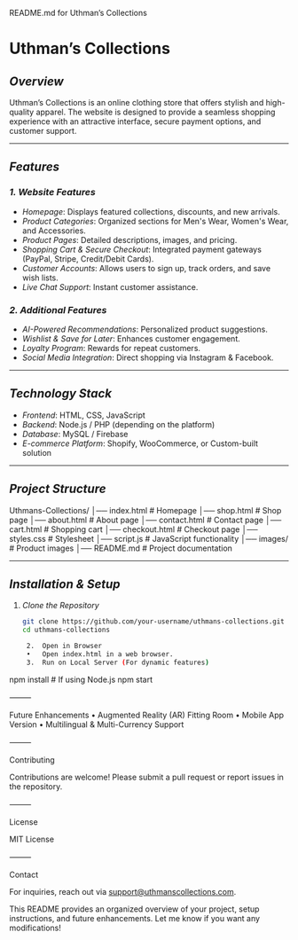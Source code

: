 README.md for Uthman’s Collections

# Uthman’s Collections  

## *Overview*  
Uthman’s Collections is an online clothing store that offers stylish and high-quality apparel. The website is designed to provide a seamless shopping experience with an attractive interface, secure payment options, and customer support.  

---

## *Features*  

### *1. Website Features*  
- *Homepage*: Displays featured collections, discounts, and new arrivals.  
- *Product Categories*: Organized sections for Men's Wear, Women's Wear, and Accessories.  
- *Product Pages*: Detailed descriptions, images, and pricing.  
- *Shopping Cart & Secure Checkout*: Integrated payment gateways (PayPal, Stripe, Credit/Debit Cards).  
- *Customer Accounts*: Allows users to sign up, track orders, and save wish lists.  
- *Live Chat Support*: Instant customer assistance.  

### *2. Additional Features*  
- *AI-Powered Recommendations*: Personalized product suggestions.  
- *Wishlist & Save for Later*: Enhances customer engagement.  
- *Loyalty Program*: Rewards for repeat customers.  
- *Social Media Integration*: Direct shopping via Instagram & Facebook.  

---

## *Technology Stack*  
- *Frontend*: HTML, CSS, JavaScript  
- *Backend*: Node.js / PHP (depending on the platform)  
- *Database*: MySQL / Firebase  
- *E-commerce Platform*: Shopify, WooCommerce, or Custom-built solution  

---

## *Project Structure*  

Uthmans-Collections/
│── index.html        # Homepage
│── shop.html         # Shop page
│── about.html        # About page
│── contact.html      # Contact page
│── cart.html         # Shopping cart
│── checkout.html     # Checkout page
│── styles.css        # Stylesheet
│── script.js         # JavaScript functionality
│── images/           # Product images
│── README.md         # Project documentation

---

## *Installation & Setup*  

1. *Clone the Repository*  
   ```bash
   git clone https://github.com/your-username/uthmans-collections.git
   cd uthmans-collections

	2.	Open in Browser
	•	Open index.html in a web browser.
	3.	Run on Local Server (For dynamic features)

npm install    # If using Node.js
npm start



⸻

Future Enhancements
	•	Augmented Reality (AR) Fitting Room
	•	Mobile App Version
	•	Multilingual & Multi-Currency Support

⸻

Contributing

Contributions are welcome! Please submit a pull request or report issues in the repository.

⸻

License

MIT License

⸻

Contact

For inquiries, reach out via support@uthmanscollections.com.

This README provides an organized overview of your project, setup instructions, and future enhancements. Let me know if you want any modifications!

